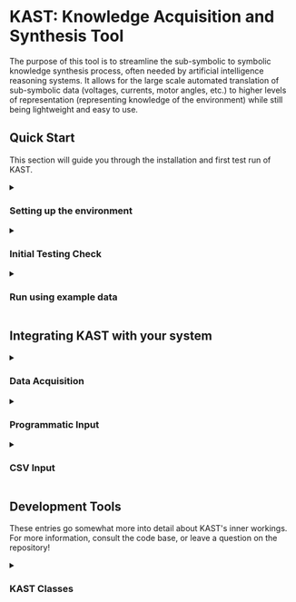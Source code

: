 # KAST: Knowledge Acquisition and Synthesis Tool

The purpose of this tool is to streamline the sub-symbolic to symbolic knowledge synthesis process, often needed by artificial intelligence reasoning systems. It allows for the large scale automated translation of sub-symbolic data (voltages, currents, motor angles, etc.) to higher levels of representation (representing knowledge of the environment) while still being lightweight and easy to use. 

## Quick Start
This section will guide you through the installation and first test run of KAST.
<details><summary> 

### Setting up the environment
</summary>
You'll need two things to get started: a Python installation using a conda-style environment manager (able to use .yml files to generate environments), and this repository's data.

Clone the repo to a location on your PC by:
```
git clone https://github.com/Aurora-Engineering/KAST.git
```
Then create a virtual environment using the included environment.yml. For conda, this looks like:

```
conda env create -f environment.yml
```

This should generate a new environment, `kast`, which contains the required packages to run the tool. It can be activated using the following command:
```
conda activate kast
```
</details>

<details> <summary> 

### Initial Testing Check 

</summary>
Quickly run the unit tests to ensure nothing has broken in download, by entering the following command in the top-level kast directory (containing kast, tests, driver.py, etc.)

```
pytest
```

You should receive a printout stating that all tests have passed, indicating that your installation has completed without issue.
</details>

<details> <summary> 

### Run using example data 
</summary> 

Run the driver file with desired arguments to demo functionality of the tool
```
python driver.py -d # Basic demo, looping through a canned set of data
python driver.py -l # Interactive demo, allowing the user to input information to demonstrate step-by-step functionality
```
</details>

## Integrating KAST with your system

<details> <summary> 

### Data Acquisition 
</summary> 

First, decide how the data is getting into KAST. Currently, there are two main ways to import data into KAST: by referencing a preexisting CSV (as the example does), or by passing data programmatically (i.e. you want KAST to use the output of some other scripts you have without having to store the output of those scripts somewhere else). Let's discuss each option in more detail. 
</details>

<details> <summary> 

### Programmatic Input
</summary> 

The most streamlined version of KAST would be to import it into another script, and run using a packet of values passed explicitly. This still requires some configuration on your part, however.

### Config Setup
You'll need a configuration file; refer to `kast/config/exmaple_config.ini` as a template for building your own file. Let's look at each of the fields required.

- `KasterMethodsPath` needs to point to a Python file containing all the functions to be called during the run. 

    - These functions are used to generate the information used to translate from low- to high-level data, stored in a format we call Kasters. Each Kaster contains information about a specific translation, taking a set of low-level input variables, calling a Python function with those inputs as kwargs, and returning another set of high-level output variables. x
    - These functions are used to automatically generate Kaster objects by reading inputs, outputs, and function names. To avoid overwriting output, use unique names for output variables. All functions must return a tuple of output variables, even if only a single entry.
    - An example definitions file is included at `user_inputs/example_kaster_methods.py`. In this simple illustrative case, `pose` and `rpy` are taken as input variables, processed using function `pose_and_rpy_to_posexy`, and three outputs are returned: `(posx, posy, rpy_x)`.


- `DataType` denotes the source of data used; for the case of programmatic input, this value is simply `live`. Internally, this value determines which of the subclasses of DataSource is used in the runtime.

- `DataFile` is required for other data sources, but not if passing data manually; it can be left as 'none' in your config.


### Integration

Refer to the included `driver.py`, specifically the block running when the `live` argument is called, for a template on integration. Your way to access KAST is through setting up a `KastRuntime`, which you pass a configuration file path to. Initializing a runtime will perform all necessary setup. 

When ready, simply call the `KastRuntime.run_step()` method, passing a new packet of data. That packet of data should have the form of a dictionary, where the keys are a subset of the config-specified low level headers with corresponding values. Not all low level headers must be specified on each timestep. Then, `run_step()` will kast your low level input to high level output, and return the runtime's Spellbook object. You can then access both low and high level knowledge dictionaries as Spellbook attributes. Individual knowledge objects can be indexed from the low_level_knowledge or high_level_knowledge attributes by name.

You can pass the `io` argument to `run_step()` to have KAST print various results of the kasting process to the terminal on each step:
```
    io =
        'high': Print only high level data
        'low' : Print only low level data
        'both': Print both
```

</details>

<details><summary>

### CSV Input
</summary> 

You can also import data from a CSV, using the same methodology as with the programmatic input with minor changes. The repeated sections have been copy pasted, in case you skipped over the programmatic input section and are reading this one first!

### Config Setup
You'll need a configuration file; refer to `kast/config/example_config.ini` as a template for building your own file. Let's look at each of the fields required.

- `KasterMethodsPath` needs to point to a Python file containing all the functions to be called during the run. 

    - These functions are used to generate the information used to translate from low- to high-level data, stored in a format we call Kasters. Each Kaster contains information about a specific translation, taking a set of low-level input variables, calling a Python function with those inputs as kwargs, and returning another set of high-level output variables. x
    - These functions are used to automatically generate Kaster objects by reading inputs, outputs, and function names. To avoid overwriting output, use unique names for output variables. All functions must return a tuple of output variables, even if only a single entry.
    - An example definitions file is included at `user_inputs/example_kaster_methods.py`. In this simple illustrative case, `pose` and `rpy` are taken as input variables, processed using function `pose_and_rpy_to_posexy`, and three outputs are returned: `(posx, posy, rpy_x)`.

- `DataType` denotes the source of data used; for the case of CSV input, this value is simply `csv`. Internally, this value determines which of the subclasses of DataSource is used in the runtime.

- `DataFile` should point to your CSV source file. In terms of formatting, note that KAST will take the first row of the CSV to be header labels, so make sure all your input variables from the Kaster methods are represented in your CSV's first row. 

### Integration

Refer to the included `driver.py`, specifically the block contingent on the `demo` argument, for a template on integration. Your way to access KAST is through setting up a `KastRuntime`, which you pass a configuration file path to. Initializing a runtime will perform all necessary setup. 

There are two ways you can loop through your data file:  `runtime.run_step()` and `runtime.execute()`. `run_step()` will run a single step of KAST, incrementing the internal data index to the next line. You can loop over the full data by accessing the `runtime.data_source.has_more()` method, returning True when more data is available, and False when the data has been exhausted. In fact, this is exactly what `runtime.execute()` does, but the option to use `run_step()` is available if additional processing is desired per loop. Additionally, when using `run_step()`, you may pass an overriding packet of data to supersede the current row of the data during the loop. That row of data will be lost, however, as the internal index still updates. 

Both `execute()` and `run_step()` return the runtime's Spellbook object. You can access both low and high level knowledge dictionaries as Spellbook attributes. Individual knowledge objects can be indexed from the low_level_knowledge or high_level_knowledge attributes by name. The `main()` function in `driver.py` shows an example of accessing these values on each loop. Note that `execute()` returns a Generator, meaning that you must iterate over it to perform a full loop over the data, even if only passing on each loop. An example is shown in `driver.py`. The benefit of this is being able to perform follow-on operations per loop as desired.


You can pass the `io` argument to `run_step()` or `execute()` to have KAST print various results of the kasting process to the terminal on each step:
```
    io =
        'high': Print only high level data
        'low' : Print only low level data
        'both': Print both
```

</details>

## Development Tools
These entries go somewhat more into detail about KAST's inner workings. For more information, consult the code base, or leave a question on the repository!

<details> <summary> 

### KAST Classes
</summary> 

KAST has several high level classes that aid in the running loop which facilitates the translation of low level, sub-symbolic data (percepts output by sensors, instruments, etc) into high level symbolic data usable by AI decision makers. 

#### KastRuntime
The overarching manager that coordinates communication between all other components. To integrate KAST with your existing software pipelines, as described later on, you'll need an instance of this class and a configuration file. *Ideally, you should not need to interact with any of the other, KAST-internal classes.* In the non-ideal case, refer to the design section of the README or open an issue.

#### DataSource
Handles the internal data management tasks; importing the data as specified in the config file, and providing fresh data on command to the operating loop. Each unique data source (CSV, Redis, etc) requires a unique DataSource class to handle the data as prescribed by that data type. 

#### Spellbook
Spellbooks contain the core KAST functionality: they store both low- and high-level knowledge and update each one whenever a new packet of data is received. We call this update process *kasting*, and it is governed by Kasters, discussed next.

#### Kaster
Kasters are simple three-tuples, containing two lists of strings and a callable function. The two lists of strings indicate the variables which are inputs and outputs (respectively) to the callable function. Low and high level knowledge databases are initialized by reading all the Kaster definitions and creating a Knowledge object corresponding to each input and output variable. 

#### Knowledge
Knowledge objects are the most basic unit of KAST's architecture, storing variable names, types, and values internally. They will raise flags if data changes type during execution.

</details>